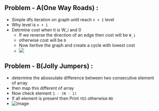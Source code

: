 ## Problem - A(One Way Roads) : 
  - Simple dfs iteration on graph until reach `n + 1` level
  - Why level is `n + 1`
  - Detrmine cost when ti is W_i and 0
      - If we reverse the direction of an edge then cost will be `W_i`
      - otherwise cost will be `0`
      - Now itertive the graph and create a cycle with lowest cost
      - <img src = "https://github.com/user-attachments/assets/09506f0e-2c2e-4367-941f-2fbd5850f3cc"> </img>

## Problem - B(Jolly Jumpers) : 
  - determine the abssoulate difference between two consecutive element of array
  - then map this different of array
  - Now check element `1 - (N - 1)`
  - If all element is present then Print `YES` otherwise `NO`
  - ![image](https://github.com/user-attachments/assets/2745e81f-bb80-4fe1-bf66-73a4e787fe43)


